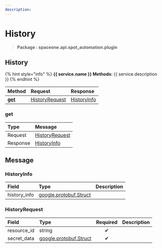 ```yaml
---
description:  
---
```

# History

>  **Package : spaceone.api.spot_automation.plugin**

## History

{% hint style="info" %}
**{{ service.name }} Methods:**
{{ service.description }}
{%  endhint %}


| Method | Request | Response |
| :----- | :-------- | :-------- |
| [**get**](history.md#get)|   [HistoryRequest](history.md#historyrequest) |   [HistoryInfo](history.md#historyinfo) | 
 

 
### get


| Type | Message |
| :--- | :--- |
| Request | [HistoryRequest](history.md#historyrequest) |
| Response |  [HistoryInfo](history.md#historyinfo)  |


## 

## Message

### HistoryInfo
| Field | Type |  Description |
| :--- | :--- | :--- |
| history_info |[google.protobuf.Struct](https://github.com/protocolbuffers/protobuf/blob/master/src/google/protobuf/struct.proto) | |

### HistoryRequest
| Field | Type | Required | Description |
| :--- | :--- | :---: | :--- |
| resource_id |string|✔| |
| secret_data |[google.protobuf.Struct](https://github.com/protocolbuffers/protobuf/blob/master/src/google/protobuf/struct.proto)|✔| |
